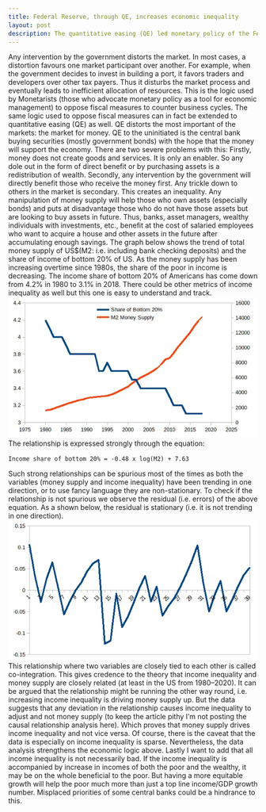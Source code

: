 ```yaml
---
title: Federal Reserve, through QE, increases economic inequality
layout: post
description: The quantitative easing (QE) led monetary policy of the Federal Rserve and several central banks creates wealth and income inequality.
---
```

Any intervention by the government distorts the market. In most cases, a distortion favours one market participant over another. For example, when the government decides to invest in building a port, it favors traders and developers over other tax payers. Thus it disturbs the market process and eventually leads to inefficient allocation of resources. This is the logic used by Monetarists (those who advocate monetary policy as a tool for economic management) to oppose fiscal measures to counter business cycles.
The same logic used to oppose fiscal measures can in fact be extended to quantitative easing (QE) as well. QE distorts the most important of the markets: the market for money. QE to the uninitiated is the central bank buying securities (mostly government bonds) with the hope that the money will support the economy. There are two severe problems with this: Firstly, money does not create goods and services. It is only an enabler. So any dole out in the form of direct benefit or by purchasing assets is a redistribution of wealth. Secondly, any intervention by the government will directly benefit those who receive the money first. Any trickle down to others in the market is secondary. This creates an inequality. Any manipulation of money supply will help those who own assets (especially bonds) and puts at disadvantage those who do not have those assets but are looking to buy assets in future. Thus, banks, asset managers, wealthy individuals with investments, etc., benefit at the cost of salaried employees who want to acquire a house and other assets in the future after accumulating enough savings.
The graph below shows the trend of total money supply of US$(M2: i.e. including bank checking deposits) and the share of income of bottom 20% of US. As the money supply has been increasing overtime since 1980s, the share of the poor in income is decreasing. The income share of bottom 20% of Americans has come down from 4.2% in 1980 to 3.1% in 2018. There could be other metrics of income inequality as well but this one is easy to understand and track.
![As Money Supply Increases Income Inequality Increases](/assets/images/post_images/mone-supply-inequality.webp)
The relationship is expressed strongly through the equation:
    
    Income share of bottom 20% = -0.48 x log(M2) + 7.63

Such strong relationships can be spurious most of the times as both the variables (money supply and income inequality) have been trending in one direction, or to use fancy language they are non-stationary. To check if the relationship is not spurious we observe the residual (i.e. errors) of the above equation. As a shown below, the residual is stationary (i.e. it is not trending in one direction).
![Residual of the Regression is Stationary](/assets/images/post_images/money-supply-inequality-residual.webp)
This relationship where two variables are closely tied to each other is called co-integration. This gives credence to the theory that income inequality and money supply are closely related (at least in the US from 1980–2020). It can be argued that the relationship might be running the other way round, i.e. increasing income inequality is driving money supply up. But the data suggests that any deviation in the relationship causes income inequality to adjust and not money supply (to keep the article pithy I’m not posting the causal relationship analysis here). Which proves that money supply drives income inequality and not vice versa. Of course, there is the caveat that the data is especially on income inequality is sparse. Nevertheless, the data analysis strengthens the economic logic above.
Lastly I want to add that all income inequality is not necessarily bad. If the income inequality is accompanied by increase in incomes of both the poor and the wealthy, it may be on the whole beneficial to the poor. But having a more equitable growth will help the poor much more than just a top line income/GDP growth number. Misplaced priorities of some central banks could be a hindrance to this.


